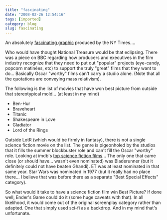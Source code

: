 ```yaml
---
title: "fascinating"
date: "2008-02-26 12:54:16"
tags: [imported]
category: blog
slug: fascinating
---
```


An absolutely <a href="https://www.nytimes.com/interactive/2008/02/23/movies/20080223_REVENUE_GRAPHIC.html">fascinating graphic</a> produced by the NY Times....

Who would have thought National Treasure would be that eclipsing. There was a piece on BBC regarding how producers and executives in the film industry recognize that they need to put out "popular" projects (eye-candy, popcorn matinées, etc) to support the truly "great" films that they want to do... Basically Oscar "worthy" films can't carry a studio alone. (Note that all the quotations are conveying mass relativism).

The following is the list of movies that have won best picture from outside that stereotypical mold... (at least in my mind)

<ul>
	<li>Ben-Hur</li>
	<li>Braveheart</li>
	<li>Titanic</li>
	<li>Shakespeare in Love</li>
	<li>Gladiator</li>
	<li>Lord of the Rings</li>
</ul>

Outside LotR (which would be firmly in fantasy), there is not a single science fiction movie on the list. The genre is pigeonholed by the studios that it fills the summer blockbuster role and can't fill the Oscar "worthy" role. Looking at imdb's <a href="https://www.imdb.com/chart/scifi">top science fiction films</a>... The only one that came close (or should have... wasn't even nominated) was Bladerunner (but it definitely could not have beaten Ghandi). ET was at least nominated in that same year. Star Wars was nominated in 1977 (but it really had no place there... I believe that was before there as a separate "Best Special Effects" category).

So what would it take to have a science fiction film win Best Picture? If done well, Ender's Game could do it (some huge caveats with that). In all likelihood, it would come out of the original screenplay category rather than adapted. One that simply used sci-fi as a backdrop. And in my mind that's unfortunate.
